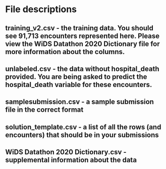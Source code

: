 # File descriptions

## training_v2.csv - the training data. You should see 91,713 encounters represented here. Please view the WiDS Datathon 2020 Dictionary file for more information about the columns.
## unlabeled.csv - the data without hospital_death provided. You are being asked to predict the hospital_death variable for these encounters.
## samplesubmission.csv - a sample submission file in the correct format
## solution_template.csv - a list of all the rows (and encounters) that should be in your submissions
## WiDS Datathon 2020 Dictionary.csv - supplemental information about the data
